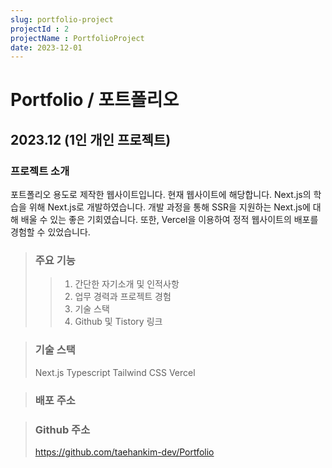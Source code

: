 ```yaml
---
slug: portfolio-project
projectId : 2
projectName : PortfolioProject
date: 2023-12-01
---
```


# Portfolio / 포트폴리오

## 2023.12 (1인 개인 프로젝트)

### 프로젝트 소개
포트폴리오 용도로 제작한 웹사이트입니다. 현재 웹사이트에 해당합니다.
Next.js의 학습을 위해 Next.js로 개발하였습니다. 개발 과정을 통해 SSR을 지원하는 Next.js에 대해 배울 수 있는 좋은 기회였습니다.
또한, Vercel을 이용하여 정적 웹사이트의 배포를 경험할 수 있었습니다.

>### 주요 기능
>> 1. 간단한 자기소개 및 인적사항
>> 2. 업무 경력과 프로젝트 경험
>> 3. 기술 스택
>> 4. Github 및 Tistory 링크

>### 기술 스택
>Next.js
>Typescript
>Tailwind CSS
>Vercel

>### 배포 주소
>

>### Github 주소
>https://github.com/taehankim-dev/Portfolio